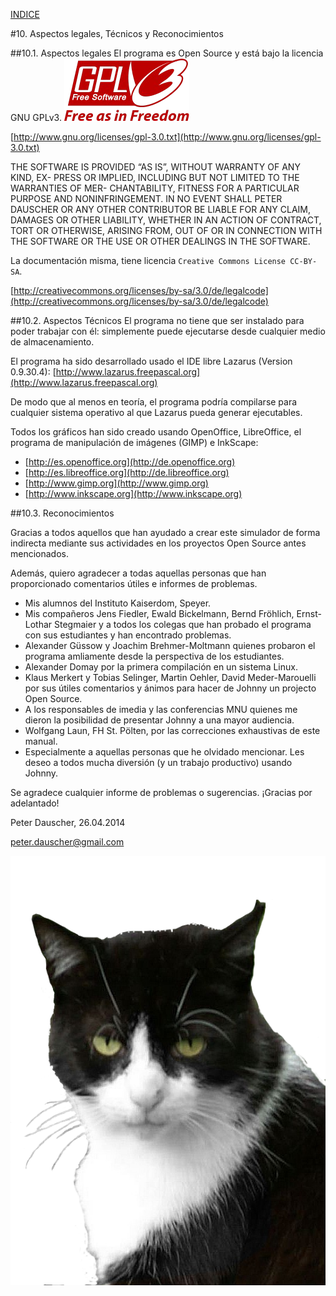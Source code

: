 [INDICE](./README.md)

#10. Aspectos legales, Técnicos y Reconocimientos


##10.1. Aspectos legales
El programa es Open Source y está bajo la licencia GNU GPLv3. ![GPL](./imagen/10-gpl.png)

[http://www.gnu.org/licenses/gpl-3.0.txt](http://www.gnu.org/licenses/gpl-3.0.txt)

THE SOFTWARE IS PROVIDED “AS IS”, WITHOUT WARRANTY OF ANY KIND, EX-
PRESS OR IMPLIED, INCLUDING BUT NOT LIMITED TO THE WARRANTIES OF MER-
CHANTABILITY, FITNESS FOR A PARTICULAR PURPOSE AND NONINFRINGEMENT.
IN NO EVENT SHALL PETER DAUSCHER OR ANY OTHER CONTRIBUTOR BE LIABLE
FOR ANY CLAIM, DAMAGES OR OTHER LIABILITY, WHETHER IN AN ACTION OF
CONTRACT, TORT OR OTHERWISE, ARISING FROM, OUT OF OR IN CONNECTION
WITH THE SOFTWARE OR THE USE OR OTHER DEALINGS IN THE SOFTWARE.

La documentación misma, tiene licencia `Creative Commons License CC-BY-SA`.

[http://creativecommons.org/licenses/by-sa/3.0/de/legalcode](http://creativecommons.org/licenses/by-sa/3.0/de/legalcode)


##10.2. Aspectos Técnicos
El programa no tiene que ser instalado para poder trabajar con él:
simplemente puede ejecutarse desde cualquier medio de almacenamiento.

El programa ha sido desarrollado usado el IDE libre Lazarus (Version 0.9.30.4):
[http://www.lazarus.freepascal.org](http://www.lazarus.freepascal.org)

De modo que al menos en teoría, el programa podría compilarse para cualquier
sistema operativo al que Lazarus pueda generar ejecutables.

Todos los gráficos han sido creado usando OpenOffice, LibreOffice, 
el programa de manipulación de imágenes (GIMP) e InkScape:

* [http://es.openoffice.org](http://de.openoffice.org)
* [http://es.libreoffice.org](http://de.libreoffice.org)
* [http://www.gimp.org](http://www.gimp.org)
* [http://www.inkscape.org](http://www.inkscape.org)


##10.3. Reconocimientos

Gracias a todos aquellos que han ayudado a crear este simulador de forma indirecta
mediante sus actividades en los proyectos Open Source antes mencionados.

Además, quiero agradecer a todas aquellas personas que han proporcionado
comentarios útiles e informes de problemas.

* Mis alumnos del Instituto Kaiserdom, Speyer.
* Mis compañeros Jens Fiedler, Ewald Bickelmann, Bernd Fröhlich, Ernst-Lothar
Stegmaier y a todos los colegas que han probado el programa con sus estudiantes
y han encontrado problemas.
* Alexander Güssow y Joachim Brehmer-Moltmann quienes probaron el programa
amliamente desde la perspectiva de los estudiantes.
* Alexander Domay por la primera compilación en un sistema Linux.
* Klaus Merkert y Tobias Selinger, Martin Oehler, David Meder-Marouelli 
por sus útiles comentarios y ánimos para hacer de Johnny un projecto
Open Source.
* A los responsables de imedia y las conferencias MNU quienes me dieron
la posibilidad de presentar Johnny a una mayor audiencia.
* Wolfgang Laun, FH St. Pölten, por las correcciones exhaustivas de este manual.
* Especialmente a aquellas personas que he olvidado mencionar.
Les deseo a todos mucha diversión (y un trabajo productivo) usando Johnny.

Se agradece cualquier informe de problemas o sugerencias. ¡Gracias por adelantado!

Peter Dauscher, 26.04.2014

peter.dauscher@gmail.com

![Gato](./imagen/cat.png)
